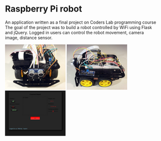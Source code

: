 # Raspberry Pi robot

An application written as a final project on Coders Lab programming course
The goal of the project was to build a robot controlled by WiFi using Flask and jQuery.  Logged in users can control the robot movement, camera image, distance sensor. 

<img src="images/raspberry_robot_front.jpg" alt="raspberry_robot_front" width="200" height="150"/> <img src="images/raspberry_robot.jpg" alt="raspberry_robot" width="200" height="150"/> <img src="images/raspberry_control_panel.jpg" alt="raspberry_control_panel" width="200" height="150"/>
